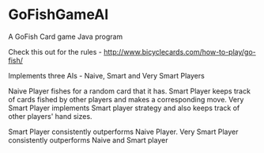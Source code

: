 # GoFishGameAI
A GoFish Card game Java program

Check this out for the rules - http://www.bicyclecards.com/how-to-play/go-fish/ 

Implements three AIs - Naive, Smart and Very Smart Players

Naive Player fishes for a random card that it has.
Smart Player keeps track of cards fished by other players and makes a corresponding move.
Very Smart Player implements Smart player strategy and also keeps track of other players' hand sizes.

Smart Player consistently outperforms Naive Player.
Very Smart Player consistently outperforms Naive and Smart player
